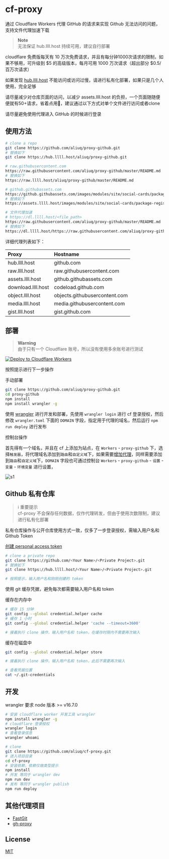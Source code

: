 # cf-proxy

通过 Cloudflare Workers 代理 GitHub 的请求来实现 Github 无法访问的问题，支持文件代理加速下载

> **Note**  
> 无法保证 hub.llll.host 持续可用，建议自行部署

cloudflare 免费版每天有 10 万次免费请求，并且有每分钟1000次请求的限制，如果不够用，可升级到 $5 的高级版本，每月可用 1000 万次请求（超出部分 $0.5/百万次请求）

如果发现 [hub.llll.host](https://hub.llll.host) 不能访问或访问过慢，请进行私有化部署，如果只是几个人使用，完全足够

请尽量减少对仓库页面的访问，以减少 assets.llll.host 的负担，一个页面随随便便就有50+请求，省着点用🤣，建议通过以下方式对单个文件进行访问或者clone

请尽量避免使用代理进入 GitHub 的时候进行登录

## 使用方法

```bash
# clone a repo
git clone https://github.com/aliuq/proxy-github.git
# 替换如下
git clone https://hub.llll.host/aliuq/proxy-github.git

# raw.githubusercontent.com
https://raw.githubusercontent.com/aliuq/proxy-github/master/README.md
# 替换如下
https://raw.llll.host/aliuq/proxy-github/master/README.md

# github.githubassets.com
https://github.githubassets.com/images/modules/site/social-cards/package-registry.png
# 替换如下
https://assets.llll.host/images/modules/site/social-cards/package-registry.png

# 文件代理加速
# https://dl.llll.host/<file_path>
https://raw.githubusercontent.com/aliuq/proxy-github/master/README.md
# 替换如下
https://dl.llll.host/https://raw.githubusercontent.com/aliuq/proxy-github/master/README.md
```

详细代理列表如下：

| Proxy | Hostname |
|:---------|:---------|
| hub.llll.host | github.com |
| raw.llll.host | raw.githubusercontent.com |
| assets.llll.host | github.githubassets.com |
| download.llll.host | codeload.github.com |
| object.llll.host | objects.githubusercontent.com |
| media.llll.host | media.githubusercontent.com |
| gist.llll.host | gist.github.com |

## 部署

> **Warning**  
> 由于只有一个 Cloudflare 账号，所以没有使用多余账号进行测试

[![Deploy to Cloudflare Workers](https://deploy.workers.cloudflare.com/button)](https://deploy.workers.cloudflare.com/?url=https://github.com/aliuq/proxy-github)

按照提示进行下一步操作

手动部署

```bash
git clone https://github.com/aliuq/proxy-github.git
cd proxy-github
npm install
npm install wrangler -g
```

使用 [wrangler](https://developers.cloudflare.com/workers/wrangler/) 进行开发和部署，先使用 `wrangler login` 进行 cf 登录授权，然后修改 `wrangler.toml` 下面的 `DOMAIN` 字段，指定用于代理的域名，然后运行 `npm run deploy` 进行发布

控制台操作

首先得有一个域名，并且在 cf 上添加为站点，在 `Workers` - `proxy-github` 下，选择`触发器`，将代理域名添加到`路由`和`自定义域`下，如果需要[增加代理](https://github.com/aliuq/proxy-github/blob/master/src/index.ts#L40)，同样需要添加到`路由`和`自定义域`下，`DOMAIN` 字段也可通过控制台 `Workers` - `proxy-github` - `设置` - `变量` - `环境变量` 进行设置，

![s1](https://img2.bilishare.com/img/2022/08/01/223559c7ae0.png/normal)

## Github 私有仓库

> ℹ️ 重要提示  
> cf-proxy 不会保存任何数据，仅作代理转发，但由于使用次数限制，建议进行私有化部署

私有仓库操作与公开仓库使用方式一致，仅多了一步登录授权，需输入用户名和 Github Token

[创建 personal access token](https://github.com/settings/tokens/new)

```bash
# clone a private repo
git clone https://github.com/<Your Name>/<Private Project>.git
# 替换如下
git clone https://hub.llll.host/<Your Name>/<Private Project>.git

# 按照提示，输入用户名和刚刚创建的 token
```

使用 git 缓存凭据，避免每次都需要输入用户名和 token

缓存在内存中

```bash
# 缓存 15 分钟
git config --global credential.helper cache
# 缓存 1 小时
git config --global credential.helper 'cache --timeout=3600'

# 接着执行 clone 操作，输入用户名和 token，在缓存时限内不需要再次输入
```

缓存在磁盘中

```bash
git config --global credential.helper store

# 接着执行 clone 操作，输入用户名和 token，此后不需要再次输入

# 查看凭据位置
cat ~/.git-credentials
```

## 开发

wrangler 要求 node 版本 >= v16.7.0

```bash
# 安装 cloudflare worker 开发工具 wrangler
npm install wrangler -g
# cloudflare 登录授权
wrangler login
# 查看登录信息
wrangler whoami

# clone
git clone https://github.com/aliuq/cf-proxy.git
# 进入项目目录
cd cf-proxy
# 安装依赖，依赖仅做类型提示
npm install
# 开发 等同于 wrangler dev
npm run dev
# 发布 等同于 wrangler publish
npm run deploy
```

## 其他代理项目

+ [FastGit](https://doc.fastgit.org/zh-cn/)
+ [gh-proxy](https://github.com/hunshcn/gh-proxy)

## License

[MIT](/LICENSE)
